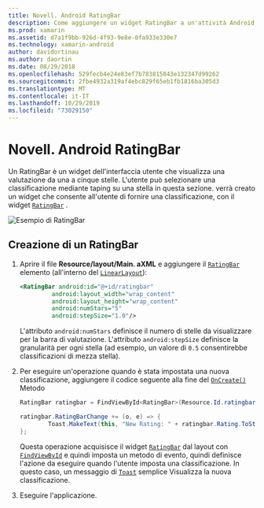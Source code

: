 ```yaml
---
title: Novell. Android RatingBar
description: Come aggiungere un widget RatingBar a un'attività Android.
ms.prod: xamarin
ms.assetid: d7a1f9bb-926d-4f93-9e8e-0fa933e330e7
ms.technology: xamarin-android
author: davidortinau
ms.author: daortin
ms.date: 08/29/2018
ms.openlocfilehash: 529fecb4e24e83ef7b783815843e132347d99262
ms.sourcegitcommit: 2fbe4932a319af4ebc829f65eb1fb1816ba305d3
ms.translationtype: MT
ms.contentlocale: it-IT
ms.lasthandoff: 10/29/2019
ms.locfileid: "73029150"
---
```

# <a name="xamarinandroid-ratingbar"></a>Novell. Android RatingBar

Un RatingBar è un widget dell'interfaccia utente che visualizza una valutazione da una a cinque stelle. L'utente può selezionare una classificazione mediante taping su una stella in questa sezione. verrà creato un widget che consente all'utente di fornire una classificazione, con il widget [`RatingBar`](xref:Android.Widget.RatingBar) .

![Esempio di RatingBar](ratingbar-images/01-ratingbar.png)

## <a name="creating-a-ratingbar"></a>Creazione di un RatingBar

1. Aprire il file **Resource/layout/Main. aXML** e aggiungere il [`RatingBar`](xref:Android.Widget.RatingBar)
   elemento (all'interno del [`LinearLayout`](xref:Android.Widget.LinearLayout)):

   ```xml
   <RatingBar android:id="@+id/ratingbar"
            android:layout_width="wrap_content"
            android:layout_height="wrap_content"
            android:numStars="5"
            android:stepSize="1.0"/>
   ```

   L'attributo `android:numStars` definisce il numero di stelle da visualizzare per la barra di valutazione. L'attributo `android:stepSize` definisce la granularità per ogni stella (ad esempio, un valore di `0.5` consentirebbe classificazioni di mezza stella).

2. Per eseguire un'operazione quando è stata impostata una nuova classificazione, aggiungere il codice seguente alla fine del [`OnCreate()`](xref:Android.App.Activity.OnCreate*)
   Metodo

    ```csharp
    RatingBar ratingbar = FindViewById<RatingBar>(Resource.Id.ratingbar);

    ratingbar.RatingBarChange += (o, e) => {
            Toast.MakeText(this, "New Rating: " + ratingbar.Rating.ToString (), ToastLength.Short).Show ();
    };
    ```

    Questa operazione acquisisce il widget [`RatingBar`](xref:Android.Widget.RatingBar) dal layout con [`FindViewById`](xref:Android.App.Activity.FindViewById*) e quindi imposta un metodo di evento, quindi definisce l'azione da eseguire quando l'utente imposta una classificazione. In questo caso, un messaggio di [`Toast`](xref:Android.Widget.Toast) semplice Visualizza la nuova classificazione.

3. Eseguire l'applicazione.
